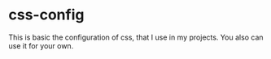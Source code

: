 # css-config
This is basic the configuration of css, that I use in my projects. You also can use it for your own.
